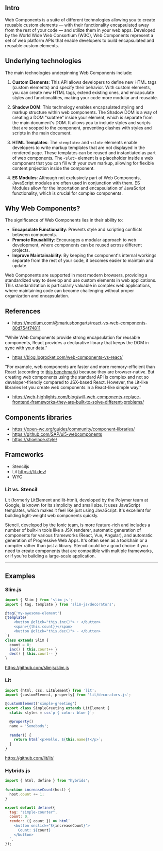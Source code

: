 ## Intro

Web Components is a suite of different technologies allowing you to create reusable custom elements — with their functionality encapsulated away from the rest of your code — and utilize them in your web apps. Developed by the World Wide Web Consortium (W3C), Web Components represent a set of web platform APIs that enable developers to build encapsulated and reusable custom elements. 

## Underlying technologies

The main technologies underpinning Web Components include:

1. **Custom Elements**: This API allows developers to define new HTML tags (custom elements) and specify their behavior. With custom elements, you can create new HTML tags, extend existing ones, and encapsulate styles and functionalities, making your code more modular and reusable.

2. **Shadow DOM**: This technology enables encapsulated styling and markup structure within web components. The Shadow DOM is a way of creating a DOM "subtree" inside your element, which is separate from the main document's DOM. It allows you to include styles and scripts that are scoped to the component, preventing clashes with styles and scripts in the main document.

3. **HTML Templates**: The `<template>` and `<slot>` elements enable developers to write markup templates that are not displayed in the rendered page. These templates can be reused and instantiated as part of web components. The `<slot>` element is a placeholder inside a web component that you can fill with your own markup, allowing for flexible content projection inside the component.

4. **ES Modules**: Although not exclusively part of Web Components, JavaScript modules are often used in conjunction with them. ES Modules allow for the importation and encapsulation of JavaScript functionality, which is crucial for complex components.

## Why Web Components?

The significance of Web Components lies in their ability to:

- **Encapsulate Functionality**: Prevents style and scripting conflicts between components.
- **Promote Reusability**: Encourages a modular approach to web development, where components can be reused across different projects.
- **Improve Maintainability**: By keeping the component's internal workings separate from the rest of your code, it becomes easier to maintain and update.

Web Components are supported in most modern browsers, providing a standardized way to develop and use custom elements in web applications. This standardization is particularly valuable in complex web applications, where maintaining code can become challenging without proper organization and encapsulation.

## References

- https://medium.com/@mariusbongarts/react-vs-web-components-80d754f74811

"While Web Components provide strong encapsulation for reusable components, React provides a declarative library that keeps the DOM in sync with your data."

- https://blog.logrocket.com/web-components-vs-react/

"For example, web components are faster and more memory-efficient than React (according to [this benchmark](https://krausest.github.io/js-framework-benchmark/)) because they are browser-native. But creating web components using the standard API is complex and not so developer-friendly compared to JSX-based React. However, the Lit-like libraries let you create web components in a React-like simple way."

- https://web-highlights.com/blog/will-web-components-replace-frontend-frameworks-they-are-built-to-solve-different-problems/

## Components libraries

- https://open-wc.org/guides/community/component-libraries/
- https://github.com/SAP/ui5-webcomponents
- https://shoelace.style/

## Frameworks

- Stenciljs
- Lit https://lit.dev/
- WYC

### Lit vs. Stencil

Lit (formerly LitElement and lit-html), developed by the Polymer team at Google, is known for its simplicity and small size. It uses JavaScript templates, which makes it feel like just using JavaScript. It's excellent for building light-weight web components quickly.

Stencil, developed by the Ionic team, is more feature-rich and includes a number of built-in tools like a JSX renderer, automatic generation of components for various frameworks (React, Vue, Angular), and automatic generation of Progressive Web Apps. It's often seen as a toolchain or a compiler rather than just a library. Stencil could be a good choice if you need to create components that are compatible with multiple frameworks, or if you're building a large-scale application.

---

## Examples

### Slim.js

```javascript
import { Slim } from 'slim-js';
import { tag, template } from 'slim-js/decorators';

@tag('my-awesome-element')
@template(`
    <button @click="this.inc()"> + </button>
    <span>{{this.count}}</span>
    <button @click="this.dec()"> - </button>
`)
class extends Slim {
  count = 0;
  inc() { this.count++ }
  dec() { this.count-- }
}
```

https://github.com/slimjs/slim.js

### Lit

```javascript
import {html, css, LitElement} from 'lit';
import {customElement, property} from 'lit/decorators.js';

@customElement('simple-greeting')
export class SimpleGreeting extends LitElement {
  static styles = css`p { color: blue }`;

  @property()
  name = 'Somebody';
  
  render() {
    return html`<p>Hello, ${this.name}!</p>`;
  }
}
```

https://github.com/lit/lit/


### Hybrids.js

```javascript
import { html, define } from "hybrids";
  
function increaseCount(host) {
  host.count += 1;
}

export default define({
  tag: "simple-counter",
  count: 0,
  render: ({ count }) => html`
    <button onclick="${increaseCount}">
      Count: ${count}
    </button>
  `,
});
```
